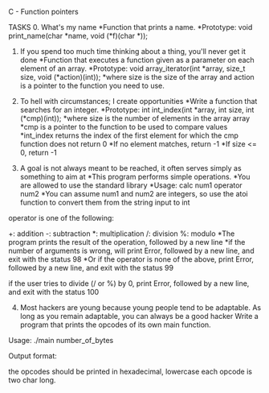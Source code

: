 C - Function pointers

TASKS
0. What's my name
*Function that prints a name.
*Prototype: void print_name(char *name, void (*f)(char *));

1. If you spend too much time thinking about a thing, you'll never get it done
*Function that executes a function given as a parameter on each element of an array.
*Prototype: void array_iterator(int *array, size_t size, void (*action)(int));
*where size is the size of the array and action is a pointer to the function you need to use.

2. To hell with circumstances; I create opportunities
*Write a function that searches for an integer.
*Prototype: int int_index(int *array, int size, int (*cmp)(int));
*where size is the number of elements in the array array
*cmp is a pointer to the function to be used to compare values
*int_index returns the index of the first element for which the cmp function does not return 0
*If no element matches, return -1
*If size <= 0, return -1

3. A goal is not always meant to be reached, it often serves simply as something to aim at
*This program performs simple operations.
*You are allowed to use the standard library
*Usage: calc num1 operator num2
*You can assume num1 and num2 are integers, so use the atoi function to convert them from the string input to int

operator is one of the following:

+: addition
-: subtraction
*: multiplication
/: division
%: modulo
*The program prints the result of the operation, followed by a new line
*if the number of arguments is wrong, will print Error, followed by a new line, and exit with the status 98
*Or if the operator is none of the above, print Error, followed by a new line, and exit with the status 99

if the user tries to divide (/ or %) by 0, print Error, followed by a new line, and exit with the status 100

4. Most hackers are young because young people tend to be adaptable. As long as you remain adaptable, you can always be a good hacker
Write a program that prints the opcodes of its own main function.

Usage: ./main number_of_bytes

Output format:

the opcodes should be printed in hexadecimal, lowercase
each opcode is two char long.
